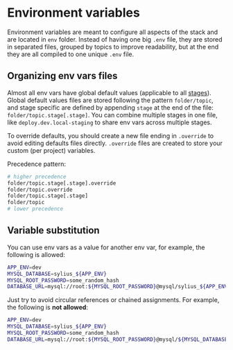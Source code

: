 # Environment variables

Environment variables are meant to configure all aspects of the stack and are located in `env` folder. Instead of having one big `.env` file, they are stored in separated files, grouped by topics to improve readability, but at the end they are all compiled to one unique `.env` file.

## Organizing env vars files

Almost all env vars have global default values (applicable to all [stages](stages.md)). Global default values files are stored following the pattern `folder/topic`, and stage specific are defined by appending `stage` at the end of the file: `folder/topic.stage[.stage]`. You can combine multiple stages in one file, like `deploy.dev.local-staging` to share env vars across multiple stages.

To override defaults, you should create a new file ending in `.override` to avoid editing defaults files directly. `.override` files are created to store your custom (per project) variables.

Precedence pattern:

```bash
# higher precedence
folder/topic.stage[.stage].override
folder/topic.override
folder/topic.stage[.stage]
folder/topic
# lower precedence
```

## Variable substitution

You can use env vars as a value for another env var, for example, the following is allowed:

```bash
APP_ENV=dev
MYSQL_DATABASE=sylius_${APP_ENV}
MYSQL_ROOT_PASSWORD=some_random_hash
DATABASE_URL=mysql://root:${MYSQL_ROOT_PASSWORD}@mysql/sylius_${APP_ENV}
```

Just try to avoid circular references or chained assignments. For example, the following is **not allowed**:

```bash
APP_ENV=dev
MYSQL_DATABASE=sylius_${APP_ENV}
MYSQL_ROOT_PASSWORD=some_random_hash
DATABASE_URL=mysql://root:${MYSQL_ROOT_PASSWORD}@mysql/${MYSQL_DATABASE}
```
